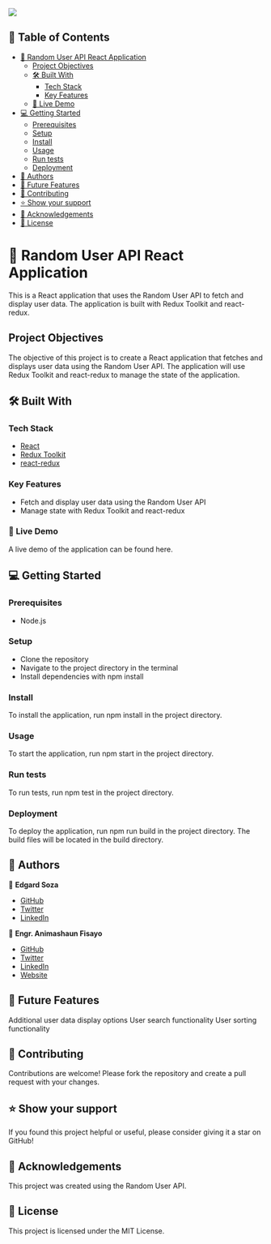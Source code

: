 ![](https://img.shields.io/badge/fmanimashaun-green)

## 📗 Table of Contents <a name="readme-top"></a>

- [📖 Random User API React Application](#about-project)
  - [Project Objectives](#project-objectives)
  - [🛠 Built With](#built-with)
    - [Tech Stack](#tech-stack)
    - [Key Features](#key-features)
  - [🚀 Live Demo](#live-demo)
- [💻 Getting Started](#getting-started)
  - [Prerequisites](#prerequisites)
  - [Setup](#setup)
  - [Install](#install)
  - [Usage](#usage)
  - [Run tests](#run-tests)
  - [Deployment](#deployment)
- [👥 Authors](#authors)
- [🔭 Future Features](#future-features)
- [🤝 Contributing](#contributing)
- [⭐️ Show your support](#support)
- [🙏 Acknowledgements](#acknowledgements)
- [📝 License](#license)

# 📖 Random User API React Application <a name="about-project"></a>
This is a React application that uses the Random User API to fetch and display user data. The application is built with Redux Toolkit and react-redux.

## Project Objectives <a name="project-objectives"></a>
The objective of this project is to create a React application that fetches and displays user data using the Random User API. The application will use Redux Toolkit and react-redux to manage the state of the application.

## 🛠 Built With <a name="built-with"></a>	
### Tech Stack <a name="tech-stack"></a>
- [React](https://reactjs.org/)
- [Redux Toolkit](https://redux-toolkit.js.org/)
- [react-redux](https://react-redux.js.org/)

### Key Features <a name="key-features"></a>
- Fetch and display user data using the Random User API
- Manage state with Redux Toolkit and react-redux

### 🚀 Live Demo <a name="live-demo"></a>	
A live demo of the application can be found here.

## 💻 Getting Started <a name="getting-started"></a>
### Prerequisites <a name="prerequisites"></a>
- Node.js
### Setup <a name="setup"></a>
- Clone the repository
- Navigate to the project directory in the terminal
- Install dependencies with npm install
### Install <a name="install"></a>
To install the application, run npm install in the project directory.

### Usage <a name="usage"></a>
To start the application, run npm start in the project directory.

### Run tests <a name="run-tests"></a>
To run tests, run npm test in the project directory.

### Deployment <a name="deployment"></a>
To deploy the application, run npm run build in the project directory. The build files will be located in the build directory.

## 👥 Authors <a name="authors"></a>
👤 **Edgard Soza**

- [GitHub](https://github.com/edgardsoza)
- [Twitter](https://twitter.com/soza_edgard)
- [LinkedIn](https://www.linkedin.com/in/edgard-soza-sobalvarro/)

👤 **Engr. Animashaun Fisayo**

- [GitHub](https://github.com/fmanimashaun)
- [Twitter](https://twitter.com/fmanimashaun)
- [LinkedIn](https://www.linkedin.com/in/fmanimashaun/)
- [Website](https://fmanimashaun.com)

## 🔭 Future Features <a name="future-features"></a>
Additional user data display options
User search functionality
User sorting functionality
## 🤝 Contributing <a name="contributing"></a>
Contributions are welcome! Please fork the repository and create a pull request with your changes.

## ⭐️ Show your support <a name="support"></a>
If you found this project helpful or useful, please consider giving it a star on GitHub!

## 🙏 Acknowledgements <a name="acknowledgements"></a>
This project was created using the Random User API.

## 📝 License <a name="license"></a>
This project is licensed under the MIT License.
